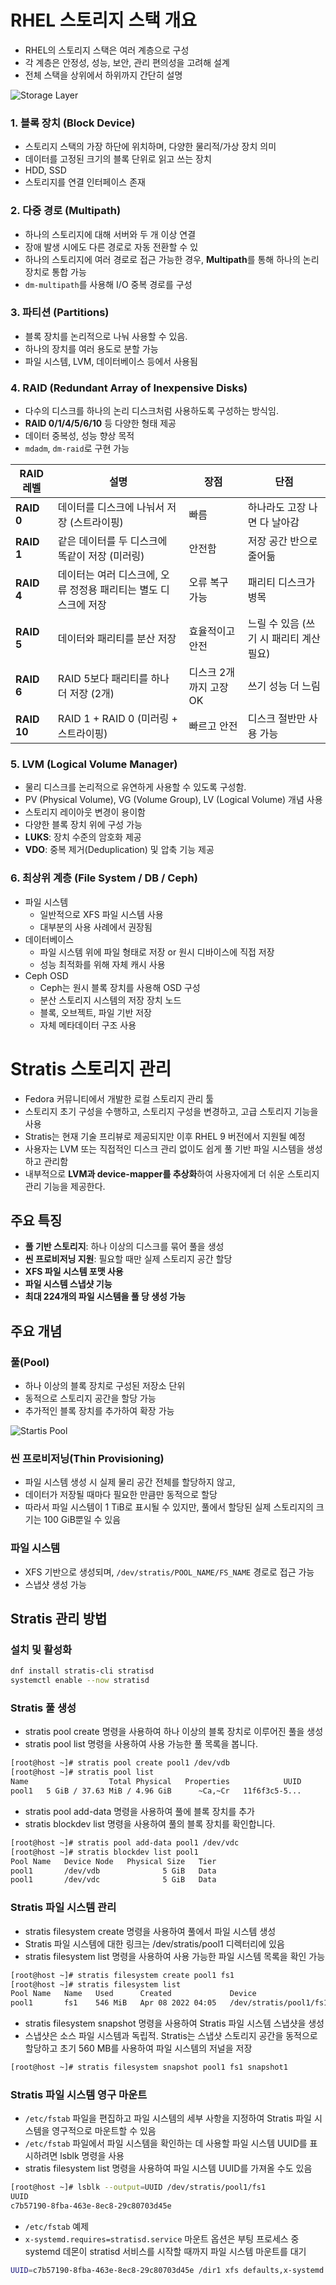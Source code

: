# RHEL 스토리지 스택 개요
- RHEL의 스토리지 스택은 여러 계층으로 구성
- 각 계층은 안정성, 성능, 보안, 관리 편의성을 고려해 설계
- 전체 스택을 상위에서 하위까지 간단히 설명

![Storage Layer](./asset/8-2-storage-layer.png)

### 1. 블록 장치 (Block Device)
- 스토리지 스택의 가장 하단에 위치하며, 다양한 물리적/가상 장치 의미
- 데이터를 고정된 크기의 블록 단위로 읽고 쓰는 장치
- HDD, SSD
- 스토리지를 연결 인터페이스 존재

### 2. 다중 경로 (Multipath)
- 하나의 스토리지에 대해 서버와 두 개 이상 연결
- 장애 발생 시에도 다른 경로로 자동 전환할 수 있
- 하나의 스토리지에 여러 경로로 접근 가능한 경우, **Multipath**를 통해 하나의 논리 장치로 통합 가능
- `dm-multipath`를 사용해 I/O 중복 경로를 구성


### 3. 파티션 (Partitions)
- 블록 장치를 논리적으로 나눠 사용할 수 있음.
- 하나의 장치를 여러 용도로 분할 가능
- 파일 시스템, LVM, 데이터베이스 등에서 사용됨

### 4. RAID (Redundant Array of Inexpensive Disks)
- 다수의 디스크를 하나의 논리 디스크처럼 사용하도록 구성하는 방식임.
- **RAID 0/1/4/5/6/10** 등 다양한 형태 제공
- 데이터 중복성, 성능 향상 목적
- `mdadm`, `dm-raid`로 구현 가능

| RAID 레벨     | 설명                                   | 장점             | 단점                       |
| ----------- | ------------------------------------ | -------------- | ------------------------ |
| **RAID 0**  | 데이터를 디스크에 나눠서 저장 (스트라이핑)             | 빠름             | 하나라도 고장 나면 다 날아감         |
| **RAID 1**  | 같은 데이터를 두 디스크에 똑같이 저장 (미러링)          | 안전함            | 저장 공간 반으로 줄어듦            |
| **RAID 4**  | 데이터는 여러 디스크에, 오류 정정용 패리티는 별도 디스크에 저장 | 오류 복구 가능       | 패리티 디스크가 병목              |
| **RAID 5**  | 데이터와 패리티를 분산 저장                      | 효율적이고 안전       | 느릴 수 있음 (쓰기 시 패리티 계산 필요) |
| **RAID 6**  | RAID 5보다 패리티를 하나 더 저장 (2개)           | 디스크 2개까지 고장 OK | 쓰기 성능 더 느림               |
| **RAID 10** | RAID 1 + RAID 0 (미러링 + 스트라이핑)        | 빠르고 안전         | 디스크 절반만 사용 가능            |

### 5. LVM (Logical Volume Manager)

- 물리 디스크를 논리적으로 유연하게 사용할 수 있도록 구성함.
- PV (Physical Volume), VG (Volume Group), LV (Logical Volume) 개념 사용
- 스토리지 레이아웃 변경이 용이함
- 다양한 블록 장치 위에 구성 가능
- **LUKS**: 장치 수준의 암호화 제공
- **VDO**: 중복 제거(Deduplication) 및 압축 기능 제공


### 6. 최상위 계층 (File System / DB / Ceph)
- 파일 시스템
  - 일반적으로 XFS 파일 시스템 사용
  - 대부분의 사용 사례에서 권장됨
- 데이터베이스
  - 파일 시스템 위에 파일 형태로 저장 or 원시 디바이스에 직접 저장
  - 성능 최적화를 위해 자체 캐시 사용
- Ceph OSD
  - Ceph는 원시 블록 장치를 사용해 OSD 구성
  - 분산 스토리지 시스템의 저장 장치 노드
  - 블록, 오브젝트, 파일 기반 저장
  - 자체 메타데이터 구조 사용

# Stratis 스토리지 관리
- Fedora 커뮤니티에서 개발한 로컬 스토리지 관리 툴
- 스토리지 초기 구성을 수행하고, 스토리지 구성을 변경하고, 고급 스토리지 기능을 사용
- Stratis는 현재 기술 프리뷰로 제공되지만 이후 RHEL 9 버전에서 지원될 예정
- 사용자는 LVM 또는 직접적인 디스크 관리 없이도 쉽게 풀 기반 파일 시스템을 생성하고 관리함
- 내부적으로 **LVM과 device-mapper를 추상화**하여 사용자에게 더 쉬운 스토리지 관리 기능을 제공한다.

## 주요 특징

- **풀 기반 스토리지**: 하나 이상의 디스크를 묶어 풀을 생성
- **씬 프로비저닝 지원**: 필요할 때만 실제 스토리지 공간 할당
- **XFS 파일 시스템 포맷 사용**
- **파일 시스템 스냅샷 기능**
- **최대 224개의 파일 시스템을 풀 당 생성 가능**

## 주요 개념

### 풀(Pool)
- 하나 이상의 블록 장치로 구성된 저장소 단위
- 동적으로 스토리지 공간을 할당 가능
- 추가적인 블록 장치를 추가하여 확장 가능

![Startis Pool](./asset/8-2-startis.png)

### 씬 프로비저닝(Thin Provisioning)
- 파일 시스템 생성 시 실제 물리 공간 전체를 할당하지 않고,
- 데이터가 저장될 때마다 필요한 만큼만 동적으로 할당
- 따라서 파일 시스템이 1 TiB로 표시될 수 있지만, 풀에서 할당된 실제 스토리지의 크기는 100 GiB뿐일 수 있음

### 파일 시스템
- XFS 기반으로 생성되며, `/dev/stratis/POOL_NAME/FS_NAME` 경로로 접근 가능
- 스냅샷 생성 가능

## Stratis 관리 방법
### 설치 및 활성화
```bash
dnf install stratis-cli stratisd
systemctl enable --now stratisd
```

### Stratis 풀 생성
- stratis pool create 명령을 사용하여 하나 이상의 블록 장치로 이루어진 풀을 생성
- stratis pool list 명령을 사용하여 사용 가능한 풀 목록을 봅니다.
```bash
[root@host ~]# stratis pool create pool1 /dev/vdb
[root@host ~]# stratis pool list
Name                  Total Physical   Properties            UUID
pool1   5 GiB / 37.63 MiB / 4.96 GiB      ~Ca,~Cr   11f6f3c5-5...
```
- stratis pool add-data 명령을 사용하여 풀에 블록 장치를 추가
- stratis blockdev list 명령을 사용하여 풀의 블록 장치를 확인합니다.
```bash
[root@host ~]# stratis pool add-data pool1 /dev/vdc
[root@host ~]# stratis blockdev list pool1
Pool Name   Device Node   Physical Size   Tier
pool1       /dev/vdb              5 GiB   Data
pool1       /dev/vdc              5 GiB   Data
```

### Stratis 파일 시스템 관리
- stratis filesystem create 명령을 사용하여 풀에서 파일 시스템 생성
- Stratis 파일 시스템에 대한 링크는 /dev/stratis/pool1 디렉터리에 있음
- stratis filesystem list 명령을 사용하여 사용 가능한 파일 시스템 목록을 확인 가능
```bash
[root@host ~]# stratis filesystem create pool1 fs1
[root@host ~]# stratis filesystem list
Pool Name   Name   Used      Created             Device                   UUID
pool1       fs1    546 MiB   Apr 08 2022 04:05   /dev/stratis/pool1/fs1   c7b5719...
```
- stratis filesystem snapshot 명령을 사용하여 Stratis 파일 시스템 스냅샷을 생성
- 스냅샷은 소스 파일 시스템과 독립적. Stratis는 스냅샷 스토리지 공간을 동적으로 할당하고 초기 560 MB를 사용하여 파일 시스템의 저널을 저장
```bash
[root@host ~]# stratis filesystem snapshot pool1 fs1 snapshot1
```

### Stratis 파일 시스템 영구 마운트
- `/etc/fstab` 파일을 편집하고 파일 시스템의 세부 사항을 지정하여 Stratis 파일 시스템을 영구적으로 마운트할 수 있음
- `/etc/fstab` 파일에서 파일 시스템을 확인하는 데 사용할 파일 시스템 UUID를 표시하려면 lsblk 명령을 사용
- stratis filesystem list 명령을 사용하여 파일 시스템 UUID를 가져올 수도 있음
```bash
[root@host ~]# lsblk --output=UUID /dev/stratis/pool1/fs1
UUID
c7b57190-8fba-463e-8ec8-29c80703d45e
```
- `/etc/fstab` 예제
- `x-systemd.requires=stratisd.service` 마운트 옵션은 부팅 프로세스 중 systemd 데몬이 stratisd 서비스를 시작할 때까지 파일 시스템 마운트를 대기
```bash
UUID=c7b57190-8fba-463e-8ec8-29c80703d45e /dir1 xfs defaults,x-systemd.requires=stratisd.service 0 0
```
